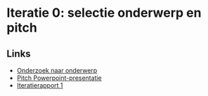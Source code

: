 # Iteratie 0: selectie onderwerp en pitch

## Links
- [Onderzoek naar onderwerp](research.md)
- [Pitch Powerpoint-presentatie](Pitch.pptx)
- [Iteratierapport 1](iteratierapport.pdf)

